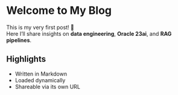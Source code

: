 # Welcome to My Blog

This is my very first post! 🎉  
Here I’ll share insights on **data engineering**, **Oracle 23ai**, and **RAG pipelines**.

## Highlights
- Written in Markdown
- Loaded dynamically
- Shareable via its own URL
